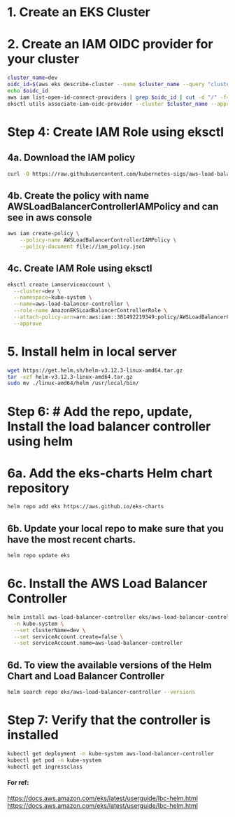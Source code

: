 # 1. Create an EKS Cluster

# 2. Create an IAM OIDC provider for your cluster
```sh
cluster_name=dev
oidc_id=$(aws eks describe-cluster --name $cluster_name --query "cluster.identity.oidc.issuer" --output text | cut -d '/' -f 5)
echo $oidc_id
aws iam list-open-id-connect-providers | grep $oidc_id | cut -d "/" -f4
eksctl utils associate-iam-oidc-provider --cluster $cluster_name --approve
```
# Step 4: Create IAM Role using eksctl

## 4a. Download the IAM policy
```sh
curl -O https://raw.githubusercontent.com/kubernetes-sigs/aws-load-balancer-controller/v2.11.0/docs/install/iam_policy.json
```
## 4b. Create the policy with name AWSLoadBalancerControllerIAMPolicy and can see in aws console
```sh
aws iam create-policy \
    --policy-name AWSLoadBalancerControllerIAMPolicy \
    --policy-document file://iam_policy.json	
```
## 4c. Create IAM Role using eksctl
```sh
eksctl create iamserviceaccount \
  --cluster=dev \
  --namespace=kube-system \
  --name=aws-load-balancer-controller \
  --role-name AmazonEKSLoadBalancerControllerRole \
  --attach-policy-arn=arn:aws:iam::381492219349:policy/AWSLoadBalancerControllerIAMPolicy \
  --approve
```
# 5. Install helm in local server
```sh
wget https://get.helm.sh/helm-v3.12.3-linux-amd64.tar.gz
tar -xzf helm-v3.12.3-linux-amd64.tar.gz
sudo mv ./linux-amd64/helm /usr/local/bin/
```
# Step 6: # Add the repo, update, Install the load balancer controller using helm

# 6a. Add the eks-charts Helm chart repository
```sh
helm repo add eks https://aws.github.io/eks-charts
```
## 6b. Update your local repo to make sure that you have the most recent charts.
```sh
helm repo update eks
```
# 6c. Install the AWS Load Balancer Controller
```sh
helm install aws-load-balancer-controller eks/aws-load-balancer-controller \
  -n kube-system \
  --set clusterName=dev \
  --set serviceAccount.create=false \
  --set serviceAccount.name=aws-load-balancer-controller 
```
## 6d. To view the available versions of the Helm Chart and Load Balancer Controller
```sh
helm search repo eks/aws-load-balancer-controller --versions
```
# Step 7: Verify that the controller is installed
```sh
kubectl get deployment -n kube-system aws-load-balancer-controller
kubectl get pod -n kube-system
kubectl get ingressclass
```
#### For ref: 
https://docs.aws.amazon.com/eks/latest/userguide/lbc-helm.html
https://docs.aws.amazon.com/eks/latest/userguide/lbc-helm.html
